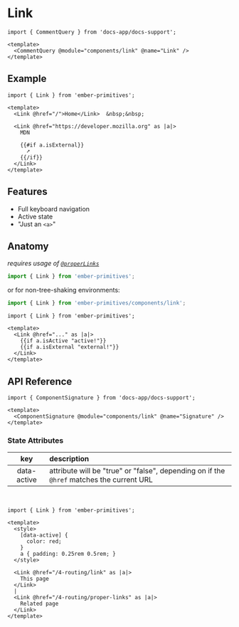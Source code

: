 # Link

```gjs live no-shadow
import { CommentQuery } from 'docs-app/docs-support';

<template>
  <CommentQuery @module="components/link" @name="Link" />
</template>
```

## Example


```gjs live preview
import { Link } from 'ember-primitives';

<template>
  <Link @href="/">Home</Link>  &nbsp;&nbsp;

  <Link @href="https://developer.mozilla.org" as |a|>
    MDN

    {{#if a.isExternal}}
      ➚
    {{/if}}
  </Link>
</template>
```

## Features

* Full keyboard navigation
* Active state
* "Just an `<a>`" 

## Anatomy

_requires usage of [`@properLinks`](/4-routing/proper-links)_


```js 
import { Link } from 'ember-primitives';
```

or for non-tree-shaking environments:
```js 
import { Link } from 'ember-primitives/components/link';
```


```gjs 
import { Link } from 'ember-primitives';

<template>
  <Link @href="..." as |a|>
    {{if a.isActive "active!"}}
    {{if a.isExternal "external!"}}
  </Link>
</template>
```

## API Reference

```gjs live no-shadow
import { ComponentSignature } from 'docs-app/docs-support';

<template>
  <ComponentSignature @module="components/link" @name="Signature" />
</template>
```

### State Attributes


| key | description |  
| :---: | :----------- |  
| data-active | attribute will be "true" or "false", depending on if the `@href` matches the current URL |  

<br>

```gjs live preview
import { Link } from 'ember-primitives';

<template>
  <style>
    [data-active] {
      color: red;
    }
    a { padding: 0.25rem 0.5rem; }
  </style>

  <Link @href="/4-routing/link" as |a|>
    This page
  </Link>
  |
  <Link @href="/4-routing/proper-links" as |a|>
    Related page
  </Link>
</template>
```


